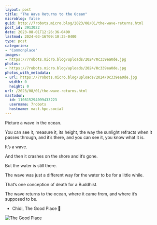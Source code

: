 ```yaml
---
layout: post
title: "The Wave Returns to the Ocean"
microblog: false
guid: http://7robots.micro.blog/2023/08/01/the-wave-returns.html
post_id: 3913022
date: 2023-08-01T12:26:36-0400
lastmod: 2024-03-16T09:10:35-0400
type: post
categories:
- "Commonplace"
images:
- https://7robots.micro.blog/uploads/2024/0c339ea0de.jpg
photos:
- https://7robots.micro.blog/uploads/2024/0c339ea0de.jpg
photos_with_metadata:
- url: https://7robots.micro.blog/uploads/2024/0c339ea0de.jpg
  width: 0
  height: 0
url: /2023/08/01/the-wave-returns.html
mastodon:
  id: 110815294099433223
  username: 7robots
  hostname: mast.hpc.social
---
```

Picture a wave in the ocean.

You can see it, measure it, its height, the way the sunlight refracts when it passes through, and it’s there, and you can see it, you know what it is.

It’s a wave.

And then it crashes on the shore and it’s gone.

But the water is still there.

The wave was just a different way for the water to be for a little while.

That’s one conception of death for a Buddhist.

The wave returns to the ocean, where it came from, and where it’s supposed to be.

- Chidi, The Good Place  💬

![The Good Place](https://7robots.micro.blog/uploads/2024/0c339ea0de.jpg "The Good Place")

